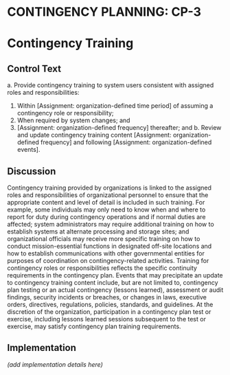 # CONTINGENCY PLANNING: CP-3
# Contingency Training

## Control Text


a. Provide contingency training to system users consistent with assigned roles and responsibilities:

1. Within [Assignment: organization-defined time period] of assuming a contingency role or responsibility;
2. When required by system changes; and
3. [Assignment: organization-defined frequency] thereafter; and
b. Review and update contingency training content [Assignment: organization-defined frequency] and following [Assignment: organization-defined events].

## Discussion

Contingency training provided by organizations is linked to the assigned roles and responsibilities of organizational personnel to ensure that the appropriate content and level of detail is included in such training. For example, some individuals may only need to know when and where to report for duty during contingency operations and if normal duties are affected; system administrators may require additional training on how to establish systems at alternate processing and storage sites; and organizational officials may receive more specific training on how to conduct mission-essential functions in designated off-site locations and how to establish communications with other governmental entities for purposes of coordination on contingency-related activities. Training for contingency roles or responsibilities reflects the specific continuity requirements in the contingency plan. Events that may precipitate an update to contingency training content include, but are not limited to, contingency plan testing or an actual contingency (lessons learned), assessment or audit findings, security incidents or breaches, or changes in laws, executive orders, directives, regulations, policies, standards, and guidelines. At the discretion of the organization, participation in a contingency plan test or exercise, including lessons learned sessions subsequent to the test or exercise, may satisfy contingency plan training requirements.

## Implementation

_(add implementation details here)_